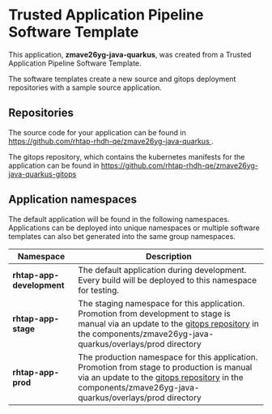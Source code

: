 # Trusted Application Pipeline Software Template

This application, **zmave26yg-java-quarkus**, was created from a Trusted Application Pipeline Software Template.

The software templates create a new source and gitops deployment repositories with a sample source application. 

## Repositories

The source code for your application can be found in [https://github.com/rhtap-rhdh-qe/zmave26yg-java-quarkus ](https://github.com/rhtap-rhdh-qe/zmave26yg-java-quarkus ).
 
The gitops repository, which contains the kubernetes manifests for the application can be found in 
[https://github.com/rhtap-rhdh-qe/zmave26yg-java-quarkus-gitops ](https://github.com/rhtap-rhdh-qe/zmave26yg-java-quarkus-gitops ) 

## Application namespaces 

The default application will be found in the following namespaces. Applications can be deployed into unique namespaces or multiple software templates can also bet generated into the same group namespaces.  

|  Namespace   |  Description   |  
| -------- | -------- |   
| **rhtap-app-development** | The default application during development. Every build will be deployed to this namespace for testing. | 
| **rhtap-app-stage** | The staging namespace for this application. Promotion from development to stage is manual via an update to the [gitops repository](https://github.com/rhtap-rhdh-qe/zmave26yg-java-quarkus-gitops ) in the components/zmave26yg-java-quarkus/overlays/prod directory |  
| **rhtap-app-prod** | The production namespace for this application. Promotion from stage to production is manual via an update to the [gitops repository](https://github.com/rhtap-rhdh-qe/zmave26yg-java-quarkus-gitops ) in the components/zmave26yg-java-quarkus/overlays/prod directory | 